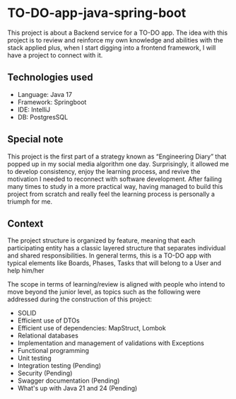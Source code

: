 # TO-DO-app-java-spring-boot

This project is about a Backend service for a TO-DO app. The idea with this project is to review and reinforce my own
knowledge and abilities with the stack applied plus, when I start digging into a frontend framework, I will have a project 
to connect with it.

## Technologies used
- Language: Java 17
- Framework: Springboot
- IDE: IntelliJ
- DB: PostgresSQL

## Special note
This project is the first part of a strategy known as “Engineering Diary” that popped up in my social media algorithm one day. 
Surprisingly, it allowed me to develop consistency, enjoy the learning process, and revive the motivation I needed to reconnect 
with software development. After failing many times to study in a more practical way, having managed to build this project from 
scratch and really feel the learning process is personally a triumph for me.

## Context

The project structure is organized by feature, meaning that each participating entity has a classic 
layered structure that separates individual and shared responsibilities. In general terms, this is a TO-DO
app with typical elements like Boards, Phases, Tasks that will belong to a User and help him/her

The scope in terms of learning/review is aligned with people who intend to move beyond the junior 
level, as topics such as the following were addressed during the construction of this project:

- SOLID
- Efficient use of DTOs
- Efficient use of dependencies: MapStruct, Lombok
- Relational databases
- Implementation and management of validations with Exceptions
- Functional programming
- Unit testing
- Integration testing (Pending)
- Security (Pending)
- Swagger documentation (Pending)
- What's up with Java 21 and 24 (Pending)



